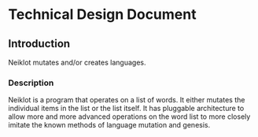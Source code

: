 # Technical Design Document

## Introduction

Neiklot mutates and/or creates languages.

### Description

Neiklot is a program that operates on a list of words. It either mutates the individual items in the list or the list itself.
It has pluggable architecture to allow more and more advanced operations on the word list to more closely imitate the known methods of language mutation and genesis.
